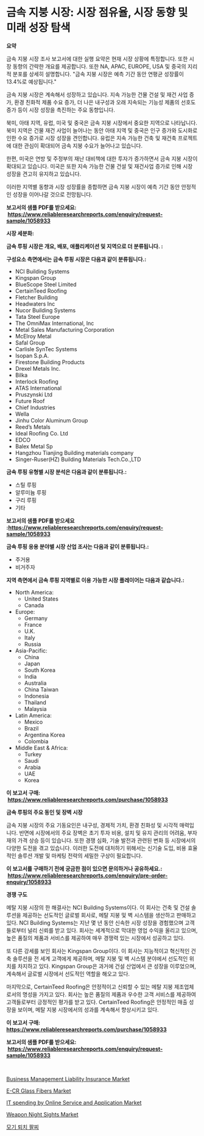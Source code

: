 <p><h1>금속 지붕 시장: 시장 점유율, 시장 동향 및 미래 성장 탐색</h1></p><p><strong>요약</strong></p>
<p><p>금속 지붕 시장 조사 보고서에 대한 실행 요약은 현재 시장 상황에 특정합니다. 또한 시장 동향의 간략한 개요를 제공합니다. 또한 NA, APAC, EUROPE, USA 및 중국의 지리적 분포를 상세히 설명합니다. "금속 지붕 시장은 예측 기간 동안 연평균 성장률이 13.4%로 예상됩니다."</p><p>금속 지붕 시장은 계속해서 성장하고 있습니다. 지속 가능한 건물 건설 및 재건 사업 증가, 환경 친화적 제품 수요 증가, 더 나은 내구성과 오래 지속되는 기능성 제품의 선호도 증가 등이 시장 성장을 촉진하는 주요 동향입니다.</p><p>북미, 아태 지역, 유럽, 미국 및 중국은 금속 지붕 시장에서 중요한 지역으로 나타납니다. 북미 지역은 건물 재건 사업이 늘어나는 동안 아태 지역 및 중국은 인구 증가와 도시화로 인한 수요 증가로 시장 성장을 견인합니다. 유럽은 지속 가능한 건축 및 재건축 프로젝트에 대한 관심이 확대되어 금속 지붕 수요가 늘어나고 있습니다.</p><p>한편, 미국은 연방 및 주정부의 재난 대비책에 대한 투자가 증가하면서 금속 지붕 시장이 확대되고 있습니다. 미국은 또한 지속 가능한 건물 건설 및 재건사업 증가로 인해 시장 성장을 견고히 유지하고 있습니다.</p><p>이러한 지역별 동향과 시장 성장률을 종합하면 금속 지붕 시장이 예측 기간 동안 안정적인 성장을 이어나갈 것으로 전망됩니다.</p></p>
<p><strong>보고서의 샘플 PDF를 받으세요: &nbsp;<a href="https://www.reliableresearchreports.com/enquiry/request-sample/1058933">https://www.reliableresearchreports.com/enquiry/request-sample/1058933</a></strong></p>
<p><strong>시장 세분화:</strong></p>
<p><strong> 금속 루핑 시장은 개요, 배포, 애플리케이션 및 지역으로 더 분류됩니다. :</strong></p>
<p><strong>구성요소 측면에서는 금속 루핑 시장은 다음과 같이 분류됩니다.:</strong></p>
<p><ul><li>NCI Building Systems</li><li>Kingspan Group</li><li>BlueScope Steel Limited</li><li>CertainTeed Roofing</li><li>Fletcher Building</li><li>Headwaters Inc</li><li>Nucor Building Systems</li><li>Tata Steel Europe</li><li>The OmniMax International, Inc</li><li>Metal Sales Manufacturing Corporation</li><li>McElroy Metal</li><li>Safal Group</li><li>Carlisle SynTec Systems</li><li>Isopan S.p.A.</li><li>Firestone Building Products</li><li>Drexel Metals Inc.</li><li>Bilka</li><li>Interlock Roofing</li><li>ATAS International</li><li>Pruszynski Ltd</li><li>Future Roof</li><li>Chief Industries</li><li>Wella</li><li>Jinhu Color Aluminum Group</li><li>Reed’s Metals</li><li>Ideal Roofing Co. Ltd</li><li>EDCO</li><li>Balex Metal Sp</li><li>Hangzhou Tianjing Building materials company</li><li>Singer-Ruser(HZ) Building Materials Tech.Co.,LTD</li></ul></p>
<p><strong> 금속 루핑 유형별 시장 분석은 다음과 같이 분류됩니다.:</strong></p>
<p><ul><li>스틸 루핑</li><li>알루미늄 루핑</li><li>구리 루핑</li><li>기타</li></ul></p>
<p><strong>보고서의 샘플 PDF를 받으세요 :<a href="https://www.reliableresearchreports.com/enquiry/request-sample/1058933">https://www.reliableresearchreports.com/enquiry/request-sample/1058933</a></strong></p>
<p><strong> 금속 루핑 응용 분야별 시장 산업 조사는 다음과 같이 분류됩니다.:</strong></p>
<p><ul><li>주거용</li><li>비거주자</li></ul></p>
<p><strong>지역 측면에서 금속 루핑 지역별로 이용 가능한 시장 플레이어는 다음과 같습니다.:</strong></p>
<p><ul>
    <li>
        North America:
        <ul>
            <li>United States</li>
            <li>Canada</li>
        </ul>
    </li>
    <li>
        Europe:
        <ul>
            <li>Germany</li>
            <li>France</li>
            <li>U.K.</li>
            <li>Italy</li>
            <li>Russia</li>
        </ul>
    </li>
    <li>
        Asia-Pacific:
        <ul>
            <li>China</li>
            <li>Japan</li>
            <li>South Korea</li>
            <li>India</li>
            <li>Australia</li>
            <li>China Taiwan</li>
            <li>Indonesia</li>
            <li>Thailand</li>
            <li>Malaysia</li>
        </ul>
    </li>
    <li>
        Latin America:
        <ul>
            <li>Mexico</li>
            <li>Brazil</li>
            <li>Argentina Korea</li>
            <li>Colombia</li>
        </ul>
    </li>
    <li>
        Middle East & Africa:
        <ul>
            <li>Turkey</li>
            <li>Saudi</li>
            <li>Arabia</li>
            <li>UAE</li>
            <li>Korea</li>
        </ul>
    </li>
    </ul></p>
<p><strong>이 보고서 구매: &nbsp;<a href="https://www.reliableresearchreports.com/purchase/1058933">https://www.reliableresearchreports.com/purchase/1058933</a></strong></p>
<p><strong>금속 루핑의 주요 동인 및 장벽 시장</strong></p>
<p><p>금속 지붕 시장의 주요 기동요인은 내구성, 경제적 가치, 환경 친화성 및 시각적 매력입니다. 반면에 시장에서의 주요 장벽은 초기 투자 비용, 설치 및 유지 관리의 어려움, 부자재의 가격 상승 등이 있습니다. 또한 경쟁 심화, 기술 발전과 관련된 변화 등 시장에서의 다양한 도전을 겪고 있습니다. 이러한 도전에 대처하기 위해서는 신기술 도입, 비용 효율적인 솔루션 개발 및 마케팅 전략의 세밀한 구상이 필요합니다.</p></p>
<p><strong>이 보고서를 구매하기 전에 궁금한 점이 있으면 문의하거나 공유하세요.: &nbsp;<a href="https://www.reliableresearchreports.com/enquiry/pre-order-enquiry/1058933">https://www.reliableresearchreports.com/enquiry/pre-order-enquiry/1058933</a></strong></p>
<p><strong>경쟁 구도</strong></p>
<p><p>메탈 지붕 시장의 한 해결사는 NCI Building Systems이다. 이 회사는 건축 및 건설 솔루션을 제공하는 선도적인 글로벌 회사로, 메탈 지붕 및 벽 시스템을 생산하고 판매하고 있다. NCI Building Systems는 지난 몇 년 동안 신속한 시장 성장을 경험했으며 고객들로부터 널리 신뢰를 받고 있다. 회사는 세계적으로 막대한 영업 수익을 올리고 있으며, 높은 품질의 제품과 서비스를 제공하여 매우 경쟁력 있는 시장에서 성공하고 있다.</p><p>또 다른 강세를 보인 회사는 Kingspan Group이다. 이 회사는 지능적이고 혁신적인 건축 솔루션을 전 세계 고객에게 제공하며, 메탈 지붕 및 벽 시스템 분야에서 선도적인 위치를 차지하고 있다. Kingspan Group은 과거에 건설 산업에서 큰 성장을 이루었으며, 계속해서 글로벌 시장에서 선도적인 역할을 해오고 있다.</p><p>마지막으로, CertainTeed Roofing은 안정적이고 신뢰할 수 있는 메탈 지붕 제조업체로서의 명성을 가지고 있다. 회사는 높은 품질의 제품과 우수한 고객 서비스를 제공하여 고객들로부터 긍정적인 평가를 받고 있다. CertainTeed Roofing은 안정적인 매출 성장을 보이며, 메탈 지붕 시장에서의 성과를 계속해서 향상시키고 있다.</p></p>
<p><strong>이 보고서 구매: &nbsp; <a href="https://www.reliableresearchreports.com/purchase/1058933">https://www.reliableresearchreports.com/purchase/1058933</a></strong></p>
<p><strong>보고서의 샘플 PDF를 받으세요: &nbsp;<a href="https://www.reliableresearchreports.com/enquiry/request-sample/1058933">https://www.reliableresearchreports.com/enquiry/request-sample/1058933</a></strong><strong></strong></p>
<p>&nbsp;</p>
<p><p><a href="https://issuu.com/reportprime-2/docs/business-management-liability-insurance-market-siz">Business Management Liability Insurance Market</a></p><p><a href="https://view.publitas.com/reportprime-1/e-cr-glass-fibers-market-size-growing-and-forecasted-for-period-from-2023-2030-and-provides-complete-market-analysis-of-this-market/">E-CR Glass Fibers Market</a></p><p><a href="https://invited-way-688.notion.site/IT-spending-by-Online-Service-and-Application-Market-Research-Report-Provides-Critical-Insights-that-5866276428a445fbb68599274f353e5b">IT spending by Online Service and Application Market</a></p><p><a href="https://view.publitas.com/reportprime-1/weapon-night-sights-market-a-comprehensive-report-of-its-market-share-growth-trends-2023-2030/">Weapon Night Sights Market</a></p><p><a href="https://github.com/vskv4779xr1/Market-Research-Report-List-1/blob/main/3672209190041.md">모기 퇴치 팔찌</a></p></p>
